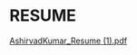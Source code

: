 # RESUME

[AshirvadKumar_Resume (1).pdf](https://github.com/Ashirvad121/RESUME/files/9831411/AshirvadKumar_Resume.1.pdf)
